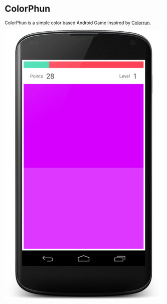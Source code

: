 ColorPhun
===

ColorPhun is a simple color based Android Game inspired by [Colorrun](http://colorrun.pl).

![nexus](shot.png)
